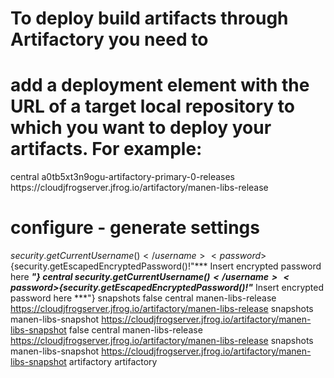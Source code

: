 # To deploy build artifacts through Artifactory you need to 
# add a deployment element with the URL of a target local repository to which you want to deploy your artifacts. For example:

<distributionManagement>
    <repository>
        <id>central</id>
        <name>a0tb5xt3n9ogu-artifactory-primary-0-releases</name>
        <url>https://cloudjfrogserver.jfrog.io/artifactory/manen-libs-release</url>
    </repository>
</distributionManagement>



# configure - generate settings

<?xml version="1.0" encoding="UTF-8"?>
<settings xsi:schemaLocation="http://maven.apache.org/SETTINGS/1.2.0 http://maven.apache.org/xsd/settings-1.2.0.xsd" xmlns="http://maven.apache.org/SETTINGS/1.2.0"
    xmlns:xsi="http://www.w3.org/2001/XMLSchema-instance">
  <servers>
    <server>
      <username>${security.getCurrentUsername()}</username>
      <password>${security.getEscapedEncryptedPassword()!"*** Insert encrypted password here ***"}</password>
      <id>central</id>
    </server>
    <server>
      <username>${security.getCurrentUsername()}</username>
      <password>${security.getEscapedEncryptedPassword()!"*** Insert encrypted password here ***"}</password>
      <id>snapshots</id>
    </server>
  </servers>
  <profiles>
    <profile>
      <repositories>
        <repository>
          <snapshots>
            <enabled>false</enabled>
          </snapshots>
          <id>central</id>
          <name>manen-libs-release</name>
          <url>https://cloudjfrogserver.jfrog.io/artifactory/manen-libs-release</url>
        </repository>
        <repository>
          <snapshots />
          <id>snapshots</id>
          <name>manen-libs-snapshot</name>
          <url>https://cloudjfrogserver.jfrog.io/artifactory/manen-libs-snapshot</url>
        </repository>
      </repositories>
      <pluginRepositories>
        <pluginRepository>
          <snapshots>
            <enabled>false</enabled>
          </snapshots>
          <id>central</id>
          <name>manen-libs-release</name>
          <url>https://cloudjfrogserver.jfrog.io/artifactory/manen-libs-release</url>
        </pluginRepository>
        <pluginRepository>
          <snapshots />
          <id>snapshots</id>
          <name>manen-libs-snapshot</name>
          <url>https://cloudjfrogserver.jfrog.io/artifactory/manen-libs-snapshot</url>
        </pluginRepository>
      </pluginRepositories>
      <id>artifactory</id>
    </profile>
  </profiles>
  <activeProfiles>
    <activeProfile>artifactory</activeProfile>
  </activeProfiles>
</settings>
